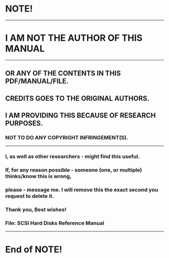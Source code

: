 # NOTE! 


----------------------------------------

# I AM NOT THE AUTHOR OF THIS MANUAL

----------------------------------------

## OR ANY OF THE CONTENTS IN THIS PDF/MANUAL/FILE.
##  CREDITS GOES TO THE ORIGINAL AUTHORS.
## I AM PROVIDING THIS BECAUSE OF RESEARCH PURPOSES. 
### NOT TO DO ANY COPYRIGHT INFRINGEMENT(S).

----------------------------------------


### I, as well as other researchers - might find this useful.
### If, for any reason possible - someone (one, or multiple) thinks/know this is wrong,
### please - message me. I will remove this the exact second you request to delete it.
### Thank you, Best wishes!




### File: SCSI Hard Disks Reference Manual


---------------------------------------------
# End of NOTE!
